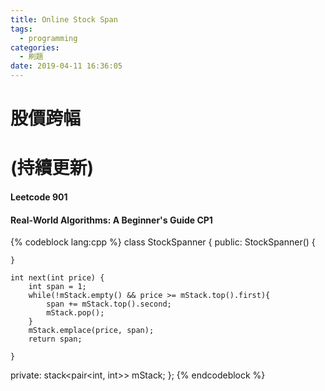 ```yaml
---
title: Online Stock Span
tags:
  - programming
categories:
  - 刷題
date: 2019-04-11 16:36:05
---
```



# 股價跨幅
# (持續更新)

#### Leetcode 901
#### Real-World Algorithms: A Beginner's Guide CP1

{% codeblock lang:cpp %}
class StockSpanner {
public:
    StockSpanner() {

    }

    int next(int price) {
        int span = 1;
        while(!mStack.empty() && price >= mStack.top().first){
            span += mStack.top().second;
            mStack.pop();
        }
        mStack.emplace(price, span);
        return span;

    }
private:
    stack<pair<int, int>> mStack;
};
{% endcodeblock %}
